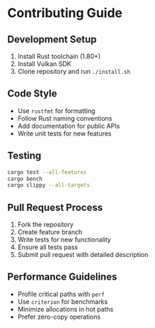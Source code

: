 # Contributing Guide

## Development Setup

1. Install Rust toolchain (1.80+)
2. Install Vulkan SDK
3. Clone repository and run `./install.sh`

## Code Style

- Use `rustfmt` for formatting
- Follow Rust naming conventions
- Add documentation for public APIs
- Write unit tests for new features

## Testing

```bash
cargo test --all-features
cargo bench
cargo clippy --all-targets
```

## Pull Request Process

1. Fork the repository
2. Create feature branch
3. Write tests for new functionality
4. Ensure all tests pass
5. Submit pull request with detailed description

## Performance Guidelines

- Profile critical paths with `perf`
- Use `criterion` for benchmarks
- Minimize allocations in hot paths
- Prefer zero-copy operations